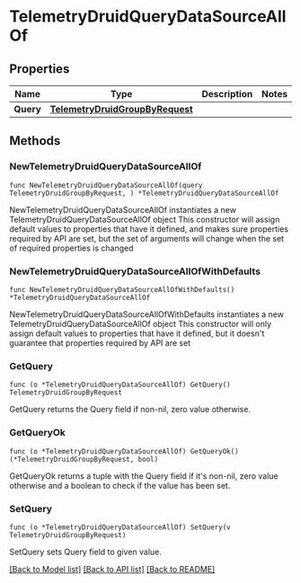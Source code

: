 # TelemetryDruidQueryDataSourceAllOf

## Properties

Name | Type | Description | Notes
------------ | ------------- | ------------- | -------------
**Query** | [**TelemetryDruidGroupByRequest**](telemetry.DruidGroupByRequest.md) |  | 

## Methods

### NewTelemetryDruidQueryDataSourceAllOf

`func NewTelemetryDruidQueryDataSourceAllOf(query TelemetryDruidGroupByRequest, ) *TelemetryDruidQueryDataSourceAllOf`

NewTelemetryDruidQueryDataSourceAllOf instantiates a new TelemetryDruidQueryDataSourceAllOf object
This constructor will assign default values to properties that have it defined,
and makes sure properties required by API are set, but the set of arguments
will change when the set of required properties is changed

### NewTelemetryDruidQueryDataSourceAllOfWithDefaults

`func NewTelemetryDruidQueryDataSourceAllOfWithDefaults() *TelemetryDruidQueryDataSourceAllOf`

NewTelemetryDruidQueryDataSourceAllOfWithDefaults instantiates a new TelemetryDruidQueryDataSourceAllOf object
This constructor will only assign default values to properties that have it defined,
but it doesn't guarantee that properties required by API are set

### GetQuery

`func (o *TelemetryDruidQueryDataSourceAllOf) GetQuery() TelemetryDruidGroupByRequest`

GetQuery returns the Query field if non-nil, zero value otherwise.

### GetQueryOk

`func (o *TelemetryDruidQueryDataSourceAllOf) GetQueryOk() (*TelemetryDruidGroupByRequest, bool)`

GetQueryOk returns a tuple with the Query field if it's non-nil, zero value otherwise
and a boolean to check if the value has been set.

### SetQuery

`func (o *TelemetryDruidQueryDataSourceAllOf) SetQuery(v TelemetryDruidGroupByRequest)`

SetQuery sets Query field to given value.



[[Back to Model list]](../README.md#documentation-for-models) [[Back to API list]](../README.md#documentation-for-api-endpoints) [[Back to README]](../README.md)


